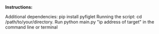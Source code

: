 **Instructions:**

Additional dependencies: pip install pyfiglet
Running the script: cd /path/to/your/directory. Run python main.py "ip address of target" in the command line or terminal
